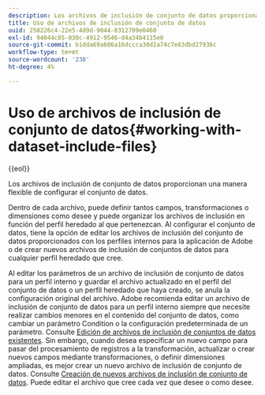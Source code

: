 ```yaml
---
description: Los archivos de inclusión de conjunto de datos proporcionan una manera flexible de configurar el conjunto de datos.
title: Uso de archivos de inclusión de conjunto de datos
uuid: 258226c4-22e5-4d9d-9044-8312709e0460
exl-id: 94044c85-030c-4912-9546-d4a34b4115e0
source-git-commit: b1dda69a606a16dccca30d2a74c7e63dbd27936c
workflow-type: tm+mt
source-wordcount: '238'
ht-degree: 4%

---
```


# Uso de archivos de inclusión de conjunto de datos{#working-with-dataset-include-files}

{{eol}}

Los archivos de inclusión de conjunto de datos proporcionan una manera flexible de configurar el conjunto de datos.

Dentro de cada archivo, puede definir tantos campos, transformaciones o dimensiones como desee y puede organizar los archivos de inclusión en función del perfil heredado al que pertenezcan. Al configurar el conjunto de datos, tiene la opción de editar los archivos de inclusión del conjunto de datos proporcionados con los perfiles internos para la aplicación de Adobe o de crear nuevos archivos de inclusión de conjuntos de datos para cualquier perfil heredado que cree.

Al editar los parámetros de un archivo de inclusión de conjunto de datos para un perfil interno y guardar el archivo actualizado en el perfil del conjunto de datos o un perfil heredado que haya creado, se anula la configuración original del archivo. Adobe recomienda editar un archivo de inclusión de conjunto de datos para un perfil interno siempre que necesite realizar cambios menores en el contenido del conjunto de datos, como cambiar un parámetro Condition o la configuración predeterminada de un parámetro. Consulte [Edición de archivos de inclusión de conjuntos de datos existentes](../../../../home/c-dataset-const-proc/c-dataset-inc-files/c-work-dataset-inc-files/t-edit-ex-dataset-inc-files.md#task-456c04e38ebc425fb35677a6bb6aa077). Sin embargo, cuando desea especificar un nuevo campo para pasar del procesamiento de registros a la transformación, actualizar o crear nuevos campos mediante transformaciones, o definir dimensiones ampliadas, es mejor crear un nuevo archivo de inclusión de conjunto de datos. Consulte [Creación de nuevos archivos de inclusión de conjunto de datos](../../../../home/c-dataset-const-proc/c-dataset-inc-files/c-work-dataset-inc-files/t-create-new-dataset-inc-files.md#task-b29f30605c374a6ca747ac843337b06e). Puede editar el archivo que cree cada vez que desee o como desee.

